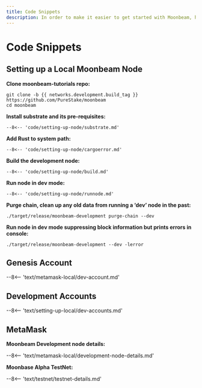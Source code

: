 ```yaml
---
title: Code Snippets
description: In order to make it easier to get started with Moonbeam, here are code snippets for each of the tutorials we’ve created.
---
```


# Code Snippets

## Setting up a Local Moonbeam Node

**Clone moonbeam-tutorials repo:**

```
git clone -b {{ networks.development.build_tag }} https://github.com/PureStake/moonbeam
cd moonbeam
```

**Install substrate and its pre-requisites:**

```
--8<-- 'code/setting-up-node/substrate.md'
```

**Add Rust to system path:**

```
--8<-- 'code/setting-up-node/cargoerror.md'
```

**Build the development node:**

```
--8<-- 'code/setting-up-node/build.md'
```

**Run node in dev mode:**

```
--8<-- 'code/setting-up-node/runnode.md'
```

**Purge chain, clean up any old data from running a ‘dev’ node in the past:**

```
./target/release/moonbeam-development purge-chain --dev
```

**Run node in dev mode suppressing block information but prints errors in console:**

```
./target/release/moonbeam-development --dev -lerror
```

## Genesis Account

--8<-- 'text/metamask-local/dev-account.md'

## Development Accounts

--8<-- 'text/setting-up-local/dev-accounts.md'

## MetaMask

**Moonbeam Development node details:**

--8<-- 'text/metamask-local/development-node-details.md'

**Moonbase Alpha TestNet:**

--8<-- 'text/testnet/testnet-details.md'
